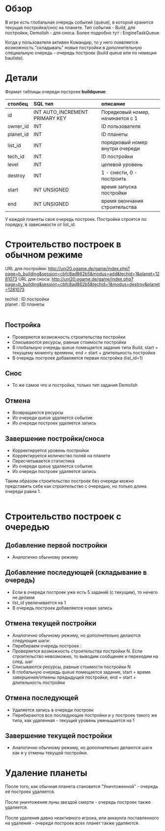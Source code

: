 # Обзор #

В игре есть глобальная очередь событий (queue), в которой хранится текущая постройка/снос на планете.
Тип события - Build, для постройки, Demolish - для сноса.
Более подробно тут : EngineTaskQueue

Когда у пользователя активен Командир, то у него появляется возможность "складывать" новые постройки в дополнительную специальную очередь - очередь построек (build queue или по немецки bauliste).

# Детали #

Формат таблицы очереди построек **buildqueue**:

| **столбец** | **SQL тип** | **описание** |
|:------------|:------------|:-------------|
| id          | INT AUTO\_INCREMENT PRIMARY KEY| Порядковый номер, начинается с 1|
| owner\_id   | INT         | ID пользователя |
| planet\_id  | INT         | ID планеты   |
| list\_id    | INT         | порядковый номер внутри очереди |
| tech\_id    | INT         | ID постройки |
| level       | INT         | целевой уровень |
| destroy     | INT         | 1 - снести, 0 - построить |
| start       | INT UNSIGNED | время запуска постройки |
| end         | INT UNSIGNED | время окончания строительства |

У каждой планеты своя очередь построек. Постройки строятся по порядку, в зависимости от list\_id.

# Строительство построек в обычном режиме #

URL для постройки: http://uni20.ogame.de/game/index.php?page=b_building&session=cbfc8ad862b5&modus=add&techid=1&planet=1281073
URL для сноса: http://uni20.ogame.de/game/index.php?page=b_building&session=cbfc8ad862b5&techid=1&modus=destroy&planet=1281073

techid : ID постройки<br>
planet : ID планеты<br>
<br>
<h2>Постройка</h2>

<ul><li>Проверяется возможность строительства постройки<br>
</li><li>Списываются ресурсы, равные стоимости постройки<br>
</li><li>В глобальную очередь queue помещается задание типа Build, start = текущему моменту времени, end = start + длительность постройки<br>
</li><li>В очередь построек добавляется первая постройка (list_id=1)</li></ul>

<h2>Снос</h2>

<ul><li>То же самое что и постройка, только тип задания Demolish</li></ul>

<h2>Отмена</h2>

<ul><li>Возвращаются ресурсы<br>
</li><li>Из очереди queue удаляется событие<br>
</li><li>Из очереди построек удаляется запись</li></ul>

<h2>Завершение постройки/сноса</h2>

<ul><li>Корректируется уровень постройки<br>
</li><li>Корректируется количество полей на планете<br>
</li><li>Пересчитывается статистика<br>
</li><li>Из очереди queue удаляется событие<br>
</li><li>Из очереди построек удаляется запись</li></ul>

Таким образом строительство построек без очереди можно представить себе как строительство с очередью, но только длина очереди равна 1.<br>
<br>
<h1>Строительство построек с очередью</h1>

<h2>Добавление первой постройки</h2>

<ul><li>Аналогично обычному режиму</li></ul>

<h2>Добавление последующей (складывание в очередь)</h2>

<ul><li>Если в очереди построек уже есть 5 заданий (с текущим), то ничего не делаем<br>
</li><li>list_id увеличивается на 1<br>
</li><li>В очередь построек добавляется новая запись</li></ul>

<h2>Отмена текущей постройки</h2>

<ul><li>Аналогично обычному режиму, но дополнительно делаются следующие шаги:<br>
</li><li>Перебираем очередь построек :<br>
</li><li>Проверяется возможность строительства постройки N. Если строительство невозможно, то выводим сообщение и переходим на след. шаг<br>
</li><li>Списываются ресурсы, равные стоимости постройки N<br>
</li><li>В глобальную очередь queue помещается задание, start = время завершения/отмены предыдущей постройки, end = start + длительность постройки</li></ul>

<h2>Отмена последующей</h2>

<ul><li>Удаляется запись в очереди построек<br>
</li><li>Перебираются все последующие постройки и у построек такого же типа, как удаленная - текущий уровень уменьшается на 1</li></ul>

<h2>Завершение текущей постройки</h2>

<ul><li>Аналогично обычному режиму, но дополнительно делаются шаги как и у отмены текущей постройки.</li></ul>

<h1>Удаление планеты</h1>

После того, как обычная планета становится "Уничтоженной" - очередь её построек удаляется.<br>
<br>
После уничтожения луны звездой смерти - очередь построек также удаляется.<br>
<br>
После удаления давно неактивного игрока, или аккаунта поставленного на удаления - очереди построек всех планет также удаляются.